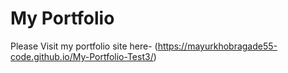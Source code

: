 # My Portfolio

Please Visit my portfolio site here- (https://mayurkhobragade55-code.github.io/My-Portfolio-Test3/)
